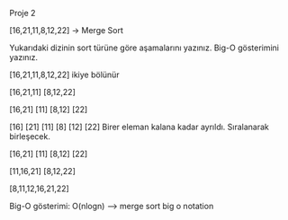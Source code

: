 Proje 2

[16,21,11,8,12,22] -> Merge Sort

Yukarıdaki dizinin sort türüne göre aşamalarını yazınız. Big-O gösterimini yazınız.

[16,21,11,8,12,22] ikiye bölünür

[16,21,11] [8,12,22]

[16,21] [11] [8,12] [22]

[16] [21] [11] [8] [12] [22] Birer eleman kalana kadar ayrıldı. Sıralanarak birleşecek.

[16,21] [11] [8,12] [22]

[11,16,21] [8,12,22]

[8,11,12,16,21,22]

Big-O gösterimi: O(nlogn) --> merge sort big o notation